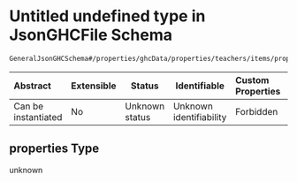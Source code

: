 # Untitled undefined type in JsonGHCFile Schema

```txt
GeneralJsonGHCSchema#/properties/ghcData/properties/teachers/items/properties/settings/items/properties/freeTimes/properties/consecutiveAnyTime/properties
```




| Abstract            | Extensible | Status         | Identifiable            | Custom Properties | Additional Properties | Access Restrictions | Defined In                                                         |
| :------------------ | ---------- | -------------- | ----------------------- | :---------------- | --------------------- | ------------------- | ------------------------------------------------------------------ |
| Can be instantiated | No         | Unknown status | Unknown identifiability | Forbidden         | Allowed               | none                | [ghc.schema.json\*](../out/ghc.schema.json "open original schema") |

## properties Type

unknown
